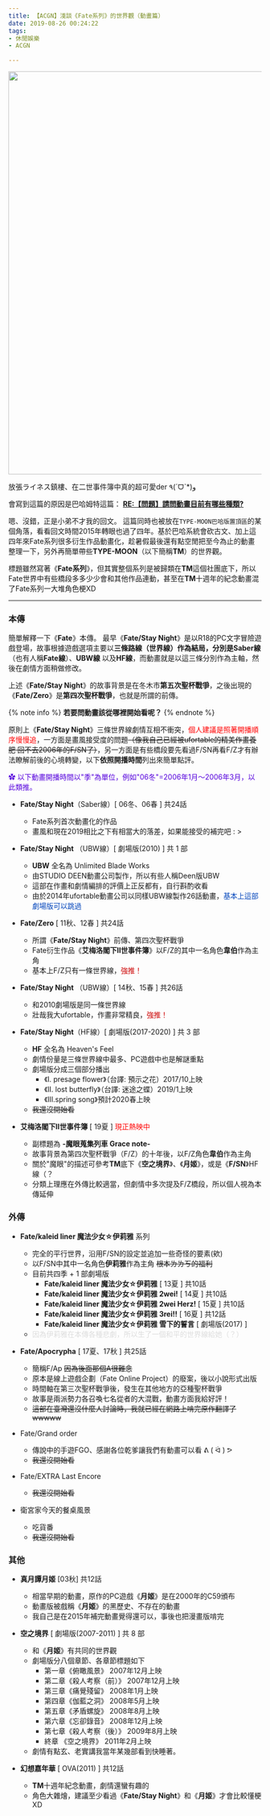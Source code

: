 ```yaml
---
title: 【ACGN】淺談《Fate系列》的世界觀（動畫篇）
date: 2019-08-26 00:24:22
tags: 
- 休閒娛樂
- ACGN

---
```


<img width="800px" src="https://i.imgur.com/0JwWkJf.png"/>

放張ライネス鎮樓、在二世事件簿中真的超可愛der  ٩(ˊᗜˋ*)و

<!--more-->

會寫到這篇的原因是巴哈姆特這篇：
**[RE:【問題】請問動畫目前有哪些種類?](https://forum.gamer.com.tw/Co.php?bsn=09009&sn=106540&subbsn=0)**

嗯、沒錯，正是小弟不才我的回文。
這篇同時也被放在`TYPE-MOON巴哈版置頂區`的某個角落，看看回文時間2015年轉眼也過了四年。基於巴哈系統會砍古文、加上這四年來Fate系列很多衍生作品動畫化，趁暑假最後還有點空閒把至今為止的動畫整理一下，另外再簡單帶些**TYPE-MOON**（以下簡稱**TM**）的世界觀。

標題雖然寫著《**Fate系列**》，但其實整個系列是被歸類在**TM**這個社團底下，所以Fate世界中有些橋段多多少少會和其他作品連動，甚至在**TM**十週年的紀念動畫混了Fate系列一大堆角色梗XD



---

### 本傳

簡單解釋一下《**Fate**》本傳。
最早《**Fate/Stay Night**》是以R18的PC文字冒險遊戲登場，故事根據遊戲選項主要以**三條路線（世界線）**作為結局，分別是**Saber線**（也有人稱**Fate線**）、**UBW線** 以及**HF線**，而動畫就是以這三條分別作為主軸，然後在劇情方面稍做修改。

上述《**Fate/Stay Night**》的故事背景是在冬木市**第五次聖杯戰爭**，之後出現的《**Fate/Zero**》是**第四次聖杯戰爭**，也就是所謂的前傳。

{% note info %}
**若要問動畫該從哪裡開始看呢？**
{% endnote %}

原則上《**Fate/Stay Night**》三條世界線劇情互相不衝突，<font color="red">個人建議是照著開播順序慢慢追</font>，一方面是畫風接受度的問題~~（像我自己已經被ufortable的精美作畫養肥 回不去2006年的F/SN了）~~，另一方面是有些橋段要先看過F/SN再看F/Z才有辦法瞭解前後的心境轉變，以下**依照開播時間**列出來簡單點評。

<font color="#5500DD">✿ 以下動畫開播時間以"季"為單位，例如"06冬"=2006年1月～2006年3月，以此類推。</font>

- **Fate/Stay Night**（Saber線）[ 06冬、06春 ] 共24話
  - Fate系列首次動畫化的作品
  - 畫風和現在2019相比之下有相當大的落差，如果能接受的補完吧 : >



- **Fate/Stay Night** （UBW線）[ 劇場版(2010) ] 共 1 部
  - **UBW** 全名為 Unlimited Blade Works
  - 由STUDIO DEEN動畫公司製作，所以有些人稱Deen版UBW
  - 這部在作畫和劇情編排的評價上正反都有，自行斟酌收看
  - 由於2014年ufortable動畫公司以同樣UBW線製作26話動畫，<font color="#0044BB">基本上這部劇場版可以跳過</font>



- **Fate/Zero** [ 11秋、12春 ] 共24話
  - 所謂《**Fate/Stay Night**》前傳、第四次聖杯戰爭
  - Fate衍生作品《**艾梅洛閣下II世事件簿**》以F/Z的其中一名角色**韋伯**作為主角
  - 基本上F/Z只有一條世界線，<font color="#CC0000">強推！</font>



- **Fate/Stay Night** （UBW線）[ 14秋、15春 ] 共26話
  - 和2010劇場版是同一條世界線
  - 壯哉我大ufortable，作畫非常精良，<font color="#CC0000">強推！</font>



- **Fate/Stay Night**（HF線）[ 劇場版(2017-2020) ] 共 3 部
  - **HF** 全名為 Heaven's Feel
  - 劇情份量是三條世界線中最多、PC遊戲中也是解謎重點
  - 劇場版分成三個部分播出
    - 《I. presage flower》（台譯: 預示之花）2017/10上映
    - 《II. lost butterfly》（台譯: 迷途之蝶）2019/1上映
    - 《III.spring song》預計2020春上映
  - ~~我還沒開始看~~



- **艾梅洛閣下II世事件簿** [ 19夏 ] <font color="red">現正熱映中</font>
  - 副標題為 **-魔眼蒐集列車 Grace note-**
  - 故事背景為第四次聖杯戰爭（F/Z）的十年後，以F/Z角色**韋伯**作為主角
  - 關於"魔眼"的描述可參考**TM**底下《**空之境界**》、《**月姬**》，或是《**F/SN**》HF線（？
  - 分類上理應在外傳比較適當，但劇情中多次提及F/Z橋段，所以個人視為本傳延伸



### 外傳

- **Fate/kaleid liner 魔法少女☆伊莉雅** 系列 
  - 完全的平行世界，沿用F/SN的設定並追加一些奇怪的要素(欸)
  - 以F/SN中其中一名角色**伊莉雅**作為主角 ~~根本ㄌㄌㄎ的福利~~
  - 目前共四季 + 1 部劇場版
    - **Fate/kaleid liner 魔法少女☆伊莉雅** [ 13夏 ] 共10話
    - **Fate/kaleid liner 魔法少女☆伊莉雅 2wei!** [ 14夏 ] 共10話
    - **Fate/kaleid liner 魔法少女☆伊莉雅 2wei Herz!** [ 15夏 ] 共10話
    - **Fate/kaleid liner 魔法少女☆伊莉雅 3rei!!** [ 16夏 ] 共12話
    - **Fate/kaleid liner 魔法少女☆伊莉雅 雪下的誓言** [ 劇場版(2017) ]
  - <font color="#DDDDDD">因為伊莉雅在本傳各種悲劇，所以生了一個和平的世界線給她（？）</font>



- **Fate/Apocrypha** [ 17夏、17秋 ] 共25話

  - 簡稱F/Ap ~~因為後面那個A很難念~~
  - 原本是線上遊戲企劃（Fate Online Project）的廢案，後以小說形式出版
  - 時間軸在第三次聖杯戰爭後，發生在其他地方的亞種聖杯戰爭
  - 故事是兩派勢力各召喚七名從者的大混戰，動畫方面我給好評！
  - ~~這部在臺灣還沒什麼人討論時，我就已經在網路上啃完原作翻譯了wwwww~~

  

- Fate/Grand order

  - 傳說中的手遊FGO、感謝各位乾爹讓我們有動畫可以看 ᕕ ( ᐛ ) ᕗ
  - ~~我還沒開始看~~



- Fate/EXTRA Last Encore
  - ~~我還沒開始看~~



- 衛宮家今天的餐桌風景
  - 吃貨番
  - ~~我還沒開始看~~



### 其他

- **真月譚月姬** [03秋] 共12話
  - 相當早期的動畫，原作的PC遊戲《**月姬**》是在2000年的C59頒布
  - 動畫版被戲稱《**月姬**》的黑歷史、不存在的動畫
  - 我自己是在2015年補完動畫覺得還可以，事後也把漫畫版啃完

- **空之境界** [ 劇場版(2007-2011) ] 共 8 部
  - 和《**月姬**》有共同的世界觀
  - 劇場版分八個章節、各章節標題如下
    - 第一章《俯瞰風景》       2007年12月上映
    - 第二章《殺人考察（前）》  2007年12月上映
    - 第三章《痛覺殘留》       2008年1月上映
    - 第四章《伽藍之洞》       2008年5月上映
    - 第五章《矛盾螺旋》       2008年8月上映
    - 第六章《忘卻錄音》       2008年12月上映
    - 第七章《殺人考察（後）》  2009年8月上映
    - 終章 《空之境界》        2011年2月上映
  - 劇情有點玄、老實講我當年某幾部看到快睡著。

- **幻想嘉年華** [ OVA(2011) ] 共12話
  - **TM**十週年紀念動畫，劇情還蠻有趣的
  - 角色大雜燴，建議至少看過《**Fate/Stay Night**》和《**月姬**》才會比較懂梗 XD

